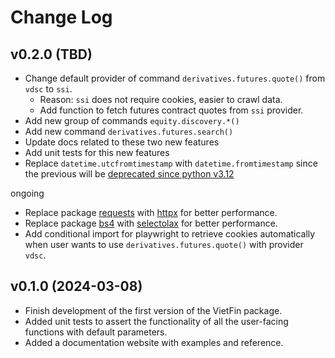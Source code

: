 # Change Log

## v0.2.0 (TBD)

- Change default provider of command `derivatives.futures.quote()` from `vdsc` to `ssi`.
    - Reason: `ssi` does not require cookies, easier to crawl data.
    - Add function to fetch futures contract quotes from `ssi` provider.
- Add new group of commands `equity.discovery.*()`
- Add new command `derivatives.futures.search()`
- Update docs related to these two new features
- Add unit tests for this new features
- Replace `datetime.utcfromtimestamp` with `datetime.fromtimestamp` since the previous will be [deprecated since python v3.12](https://docs.python.org/3/library/datetime.html#datetime.datetime.utcfromtimestamp)

ongoing
- Replace package [requests](https://github.com/psf/requests) with [httpx](https://www.python-httpx.org/) for better performance.
- Replace package [bs4](https://pypi.org/project/beautifulsoup4/) with [selectolax](https://github.com/rushter/selectolax) for better performance.
- Add conditional import for playwright to retrieve cookies automatically when user wants to use `derivatives.futures.quote()` with provider `vdsc`.

## v0.1.0 (2024-03-08)

- Finish development of the first version of the VietFin package.
- Added unit tests to assert the functionality of all the user-facing functions with default parameters.
- Added a documentation website with examples and reference.